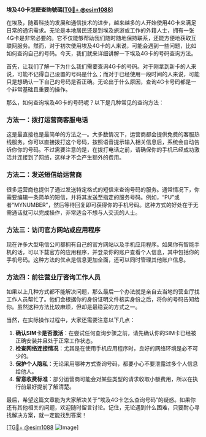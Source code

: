 **埃及4G卡怎麽查詢號碼[[TG💪+ @esim1088](https://t.me/s/esim1088)]**

在埃及，随着科技的发展和通信技术的进步，越来越多的人开始使用4G卡来满足日常的通讯需求。无论是本地居民还是到埃及旅游或工作的外籍人士，拥有一张4G卡是非常必要的。它不仅能够帮助我们随时随地保持联系，还能方便地获取互联网服务。然而，对于初次使用埃及4G卡的人来说，可能会遇到一些问题，比如如何查询自己的号码。今天，我们就来详细讲解一下埃及4G卡的号码查询方法。

首先，让我们了解一下为什么我们需要查询4G卡的号码。对于刚拿到新卡的人来说，可能不记得自己设置的号码是什么；而对于已经使用一段时间的人来说，可能只是想确认一下自己的号码是否正确。无论出于什么原因，查询4G卡号码都是一个非常基础且重要的操作。

那么，如何查询埃及4G卡的号码呢？以下是几种常见的查询方法：

### 方法一：拨打运营商客服电话

这是最直接也是最简单的方法之一。大多数情况下，运营商都会提供免费的客服热线服务。你可以直接拨打这个号码，按照语音提示输入相关信息后，系统会自动告诉你你的号码。不过需要注意的是，在拨打电话之前，请确保你的手机已经成功激活并连接到了网络，这样才不会产生额外的费用。

### 方法二：发送短信给运营商

很多运营商也提供了通过发送特定格式的短信来查询号码的服务。通常情况下，你需要编辑一条简单的短信，并将其发送至指定的服务号码。例如，“PU”或者“MYNUMBER”，然后等待回复即可获得你的手机号码。这种方式的好处在于无需通话就可以完成操作，非常适合不想与人交流的人士。

### 方法三：访问官方网站或应用程序

现在许多大型电信公司都拥有自己的官方网站以及手机应用程序。如果你有智能手机的话，可以下载官方的应用程序，并登录你的账户查看个人信息，其中包括你的手机号码。这种方法的优点是信息更加全面，还可以同时管理其他账户信息。

### 方法四：前往营业厅咨询工作人员

如果以上几种方式都不能解决问题，那么最后一个办法就是亲自去当地的营业厅找工作人员帮忙了。他们会根据你的身份证明文件核实身份之后，将你的号码告知给你。虽然这种方法比较麻烦，但却是最稳妥的方式之一。

当然，在实际操作过程中，大家还需要注意以下几点：

1. **确认SIM卡是否激活**：在尝试任何查询步骤之前，请先确认你的SIM卡已经被正确安装并且处于正常工作状态。
2. **检查网络连接情况**：尤其是在使用手机应用程序时，良好的网络环境是必不可少的。
3. **保护个人隐私**：无论采用哪种方式查询号码，都要小心不要泄露过多个人信息给他人。
4. **留意收费标准**：部分运营商可能会对某些类型的请求收取小额费用，所以在执行前最好提前了解清楚。

最后，希望这篇文章能为大家解决关于“埃及4G卡怎么查询号码”的疑惑。如果你还有其他相关的问题，欢迎随时留言讨论。记住，无论遇到什么困难，只要耐心寻找解决方案，就一定能找到答案！

[[TG💪+ @esim1088](https://t.me/s/esim1088) ![Image](https://i.postimg.cc/4NQfJmqS/Snipaste-2025-05-13-00-14-12.png)]